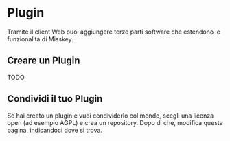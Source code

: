 # Plugin

Tramite il client Web puoi aggiungere terze parti software che estendono le funzionalità di Misskey.

## Creare un Plugin

TODO

## Condividi il tuo Plugin

Se hai creato un plugin e vuoi condividerlo col mondo, scegli una licenza open (ad esempio AGPL) e crea un repository. Dopo di che, modifica questa pagina, indicandoci dove si trova.
